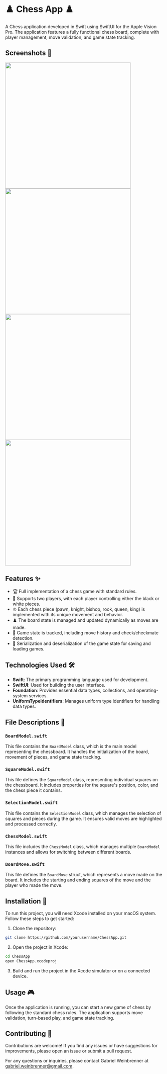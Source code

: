# ♟️ Chess App ♟️

A Chess application developed in Swift using SwiftUI for the Apple Vision Pro. The application features a fully functional chess board, complete with player management, move validation, and game state tracking.

## Screenshots 📸
<img src="https://github.com/GabrielWeinbrenner/Chess-In-VisionOS/assets/13935725/f4d17542-273f-4338-8717-1cdb1ccecd3e" width=400 />
<img src="https://github.com/GabrielWeinbrenner/Chess-In-VisionOS/assets/13935725/357c7687-000a-44c8-82d4-aa6cb5ce5726" width=400 />
<img src="https://github.com/GabrielWeinbrenner/Chess-In-VisionOS/assets/13935725/ea066ad0-e38b-4ceb-8902-df6311b76c96" width=400 />
<img src="https://github.com/GabrielWeinbrenner/Chess-In-VisionOS/assets/13935725/708a4cba-3dca-460a-a9af-92197f84d81b" width=400 />

## Features ✨

- 🏆 Full implementation of a chess game with standard rules.
- 👥 Supports two players, with each player controlling either the black or white pieces.
- ♔ Each chess piece (pawn, knight, bishop, rook, queen, king) is implemented with its unique movement and behavior.
- ♟️ The board state is managed and updated dynamically as moves are made.
- 📝 Game state is tracked, including move history and check/checkmate detection.
- 💾 Serialization and deserialization of the game state for saving and loading games.

## Technologies Used 🛠️

- **Swift**: The primary programming language used for development.
- **SwiftUI**: Used for building the user interface.
- **Foundation**: Provides essential data types, collections, and operating-system services.
- **UniformTypeIdentifiers**: Manages uniform type identifiers for handling data types.

## File Descriptions 📄

### `BoardModel.swift`

This file contains the `BoardModel` class, which is the main model representing the chessboard. It handles the initialization of the board, movement of pieces, and game state tracking.

### `SquareModel.swift`

This file defines the `SquareModel` class, representing individual squares on the chessboard. It includes properties for the square's position, color, and the chess piece it contains.

### `SelectionModel.swift`

This file contains the `SelectionModel` class, which manages the selection of squares and pieces during the game. It ensures valid moves are highlighted and processed correctly.

### `ChessModel.swift`

This file includes the `ChessModel` class, which manages multiple `BoardModel` instances and allows for switching between different boards.

### `BoardMove.swift`

This file defines the `BoardMove` struct, which represents a move made on the board. It includes the starting and ending squares of the move and the player who made the move.

## Installation 🚀

To run this project, you will need Xcode installed on your macOS system. Follow these steps to get started:

1. Clone the repository:
 ```bash
 git clone https://github.com/yourusername/ChessApp.git
 ```
2. Open the project in Xcode:
```bash
cd ChessApp
open ChessApp.xcodeproj
```

3. Build and run the project in the Xcode simulator or on a connected device.


## Usage 🎮
Once the application is running, you can start a new game of chess by following the standard chess rules. The application supports move validation, turn-based play, and game state tracking.

## Contributing 🤝
Contributions are welcome! If you find any issues or have suggestions for improvements, please open an issue or submit a pull request.

For any questions or inquiries, please contact Gabriel Weinbrenner at gabriel.weinbrenner@gmail.com.

